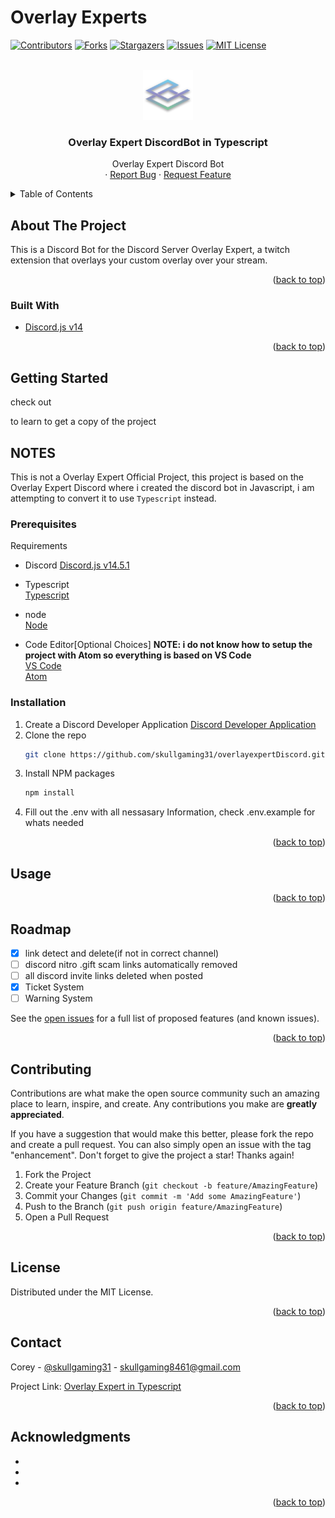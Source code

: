 # Overlay Experts
<div id="top"></div>
<!--

NOTEs:


-->

<!-- PROJECT SHIELDS -->
<!--
*** I'm using markdown "reference style" links for readability.
*** Reference links are enclosed in brackets [ ] instead of parentheses ( ).
*** See the bottom of this document for the declaration of the reference variables
*** for contributors-url, forks-url, etc. This is an optional, concise syntax you may use.
*** https://www.markdownguide.org/basic-syntax/#reference-style-links
-->

<!-- 
https://discord.com/api/oauth2/authorize?client_id=899692688637558857&permissions=1505319185654&redirect_uri=https%3A%2F%2Fdiscord.events.stdlib.com%2Fdiscord%2Fauth%2F&response_type=code&scope=identify%20connections%20messages.read%20bot%20applications.commands%20guilds
Discord Bot Scopes
identify
bot
applications.commands
connections
messages.read
guilds
-->


[![Contributors][contributors-shield]][contributors-url]
[![Forks][forks-shield]][forks-url]
[![Stargazers][stars-shield]][stars-url]
[![Issues][issues-shield]][issues-url]
[![MIT License][license-shield]][license-url]

<!-- PROJECT LOGO -->
<br />
<div align="center">
  <a href="https://github.com/skullgaming31/overlayexpertDiscord">
    <img src="./assets/images/logo.png" alt="Project Logo" width="80" height="80">
  </a>

<h3 align="center">Overlay Expert DiscordBot in Typescript</h3>

  <p align="center">
    Overlay Expert Discord Bot<br>
    ·
    <a href="https://github.com/skullgaming31/overlayexpertDiscord/issues">Report Bug</a>
    ·
    <a href="https://github.com/skullgaming31/overlayexpertDiscord/issues">Request Feature</a>
  </p>
</div>

<!-- TABLE OF CONTENTS -->
<details>
  <summary>Table of Contents</summary>
  <ol>
    <li>
      <a href="#about-the-project">About The Project</a>
      <ul>
        <li><a href="#built-with">Built With</a></li>
      </ul>
    </li>
    <li>
      <a href="#getting-started">Getting Started</a>
      <ul>
        <li><a href="#prerequisites">Prerequisites</a></li>
        <li><a href="#installation">Installation</a></li>
      </ul>
    </li>
    <li><a href="#usage">Usage</a></li>
    <li><a href="#roadmap">Roadmap</a></li>
    <li><a href="#contributing">Contributing</a></li>
    <li><a href="#license">License</a></li>
    <li><a href="#contact">Contact</a></li>
    <li><a href="#acknowledgments">Acknowledgments</a></li>
  </ol>
</details>

<!-- ABOUT THE PROJECT -->
## About The Project

<!-- [![Product Name Screen Shot][product-screenshot]](https://example.com) -->

This is a Discord Bot for the Discord Server Overlay Expert, a twitch extension that overlays your custom overlay over your stream.

<p align="right">(<a href="#top">back to top</a>)</p>

### Built With

* [Discord.js v14](https://discord.js.org/)

<p align="right">(<a href="#top">back to top</a>)</p>

<!-- GETTING STARTED -->
## Getting Started
check out <div href="#setup"> to learn to get a copy of the project


## NOTES
This is not a Overlay Expert Official Project, this project is based on the Overlay Expert Discord
where i created the discord bot in Javascript, i am attempting to convert it to use ``Typescript`` instead.

<!-- 

kick command does not have any role protection so a mod can kick an admin.
-->

### Prerequisites

Requirements
* Discord
  [Discord.js v14.5.1](https://discord.js.org/)

* Typescript<br>
  [Typescript](https://www.typescriptlang.org/)
 
* node<br>
  [Node](https://nodejs.org)
  
* Code Editor[Optional Choices] <strong>NOTE: i do not know how to setup the project with Atom so everything is based on VS Code</strong><br>
  [VS Code](https://code.visualstudio.com)<br>
  [Atom](https://atom.io)<br>

### Installation<a id="setup">

1. Create a Discord Developer Application [Discord Developer Application](https://discord.com/developers/applications)
2. Clone the repo
   ```sh
   git clone https://github.com/skullgaming31/overlayexpertDiscord.git
   ```
3. Install NPM packages
   ```sh
   npm install
   ```
4. Fill out the .env with all nessasary Information, check .env.example for whats needed

<p align="right">(<a href="#top">back to top</a>)</p>

<!-- USAGE EXAMPLES -->
## Usage

<p align="right">(<a href="#top">back to top</a>)</p>

<!-- ROADMAP -->
## Roadmap


* [x] link detect and delete(if not in correct channel)
* [ ] discord nitro .gift scam links automatically removed
* [ ] all discord invite links deleted when posted
* [x] Ticket System
* [ ] Warning System

See the [open issues](https://github.com/skullgaming31/overlayexpertDiscord/issues) for a full list of proposed features (and known issues).

<p align="right">(<a href="#top">back to top</a>)</p>

<!-- CONTRIBUTING -->
## Contributing

Contributions are what make the open source community such an amazing place to learn, inspire, and create. Any contributions you make are **greatly appreciated**.

If you have a suggestion that would make this better, please fork the repo and create a pull request. You can also simply open an issue with the tag "enhancement".
Don't forget to give the project a star! Thanks again!

1. Fork the Project
2. Create your Feature Branch (`git checkout -b feature/AmazingFeature`)
3. Commit your Changes (`git commit -m 'Add some AmazingFeature'`)
4. Push to the Branch (`git push origin feature/AmazingFeature`)
5. Open a Pull Request

<p align="right">(<a href="#top">back to top</a>)</p>

<!-- LICENSE -->
## License

Distributed under the MIT License.

<p align="right">(<a href="#top">back to top</a>)</p>

<!-- CONTACT -->
## Contact

Corey - [@skullgaming31](https://twitter.com/skullgaming31) - skullgaming8461@gmail.com

Project Link: [Overlay Expert in Typescript](https://github.com/skullgaming31/overlayexpertDiscord)

<p align="right">(<a href="#top">back to top</a>)</p>

<!-- ACKNOWLEDGMENTS -->
## Acknowledgments

* []()
* []()
* []()

<p align="right">(<a href="#top">back to top</a>)</p>

<!-- MARKDOWN LINKS & IMAGES -->
<!-- https://www.markdownguide.org/basic-syntax/#reference-style-links -->
[contributors-shield]: https://img.shields.io/github/contributors/SkullGaming31/overlayexpertDiscord.svg?style=for-the-badge
[contributors-url]: https://github.com/SkullGaming31/overlayexpertDiscord/graphs/contributors
[forks-shield]: https://img.shields.io/github/forks/SkullGaming31/overlayexpertDiscord.svg?style=for-the-badge
[forks-url]: https://github.com/SkullGaming31/overlayexpertDiscord/network/members
[stars-shield]: https://img.shields.io/github/stars/SkullGaming31/overlayexpertDiscord.svg?style=for-the-badge
[stars-url]: https://github.com/SkullGaming31/overlayexpertDiscord/stargazers
[issues-shield]: https://img.shields.io/github/issues/SkullGaming31/overlayexpertDiscord.svg?style=for-the-badge
[issues-url]: https://github.com/SkullGaming31/overlayexpertDiscord/issues
[license-shield]: https://img.shields.io/github/license/SkullGaming31/overlayexpertDiscord.svg?style=for-the-badge
[license-url]: https://github.com/SkullGaming31/overlayexpertDiscord/blob/main/LICENSE
[product-screenshot]: images/screenshot.png
